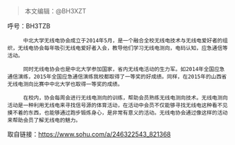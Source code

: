 > 本文编辑：@BH3XZT

呼号：BH3TZB      

         中北大学无线电协会成立于2014年5月，是一个融合全校无线电技术与无线电爱好者的组织，无线电协会每年吸引无线电爱好者入会，教导他们学习无线电测向，电码认知，应急通信等活动。

         同时无线电协会也是中北大学参加国家，省内无线电活动的生力军。如2014年全国应急通信演练，2015年全国应急通信演练我校都取得了一等奖的好成绩。同样，在2015年的山西省无线电测向比赛中中北大学也取得一等奖的成绩。

         在校内，协会每周会进行无线电测向的训练，帮助会员熟练无线电测向技术。无线电测向活动是一种利用无线电来寻找信号源的体育活动，在活动中会员不仅能够寻找无线电这种看不见摸不着的东西，也能够通过跑步锻炼身心，是非常有意义的活动。无线电协会通过像这样的活动来帮助会员了解无线电的魅力。

取自链接：https://www.sohu.com/a/246322543_821368